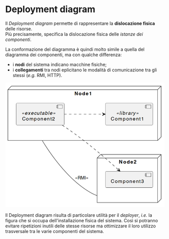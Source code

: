# Deployment diagram

Il _Deployment diagram_ permette di rappresentare la __dislocazione fisica__ delle risorse. \
Più precisamente, specifica la dislocazione fisica delle _istanze dei componenti_.

La conformazione del diagramma è quindi molto simile a quella del diagramma dei componenti, ma con qualche differenza:
* i __nodi__ del sistema indicano macchine fisiche;
* i __collegamenti__ tra nodi eplicitano le modalità di comunicazione tra gli stessi (_e.g._ RMI, HTTP).

![Esempio deployment diagram](/assets/11_deployment-diagram-example.png)

Il Deployment diagram risulta di particolare utilità per il _deployer_, _i.e._ la figura che si occupa dell'installazione fisica del sistema. Così si potranno evitare ripetizioni inutili delle stesse risorse ma ottimizzare il loro utilizzo trasversale tra le varie componenti del sistema.
